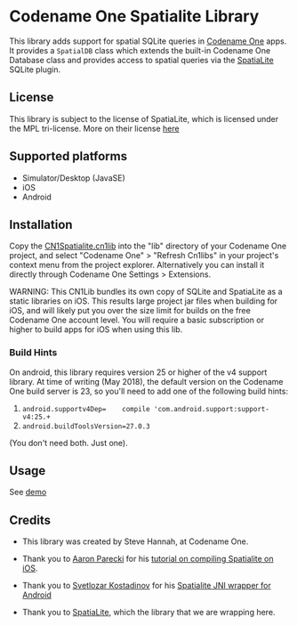 # Codename One Spatialite Library

This library adds support for spatial SQLite queries in [Codename One](https://www.codenameone.com) apps.  It provides
a `SpatialDB` class which extends the built-in Codename One Database class and provides
access to spatial queries via the [SpatiaLite](https://www.gaia-gis.it/fossil/libspatialite/index) SQLite plugin.

## License

This library is subject to the license of SpatiaLite, which is licensed under the MPL tri-license.  More on their license [here](https://www.gaia-gis.it/fossil/libspatialite/index)


## Supported platforms

- Simulator/Desktop (JavaSE)
- iOS
- Android

## Installation

Copy the [CN1Spatialite.cn1lib](bin/CN1Spatialite.cn1lib) into the "lib" directory of your Codename One project, and select "Codename One" > "Refresh Cn1libs" in your project's context menu from the project explorer.  Alternatively you can install it directly through Codename One Settings > Extensions.

WARNING:  This CN1Lib bundles its own copy of SQLite and SpatiaLite as a static libraries on iOS.  This results large project jar files when building for iOS, and will likely put you over the size limit for builds on the free Codename One account level.  You will require a basic subscription or higher to build apps for iOS when using this lib.  

### Build Hints

On android, this library requires version 25 or higher of the v4 support library.  At time
of writing (May 2018), the default version on the Codename One build server is 23, so you'll need to add one of the following build hints:

1. `android.supportv4Dep=    compile 'com.android.support:support-v4:25.+`
2. `android.buildToolsVersion=27.0.3`

(You don't need both.  Just one).

## Usage

See [demo](CN1SpatialiteDemo/src/com/codename1/spatialite/demo/SpatialiteDemo.java)

## Credits

- This library was created by Steve Hannah, at Codename One.

- Thank you to [Aaron Parecki](https://github.com/aaronpk) for his [tutorial on compiling Spatialite on iOS](https://gist.github.com/aaronpk/0252426d5161bc9650d8).

- Thank you to [Svetlozar Kostadinov](https://github.com/sevar83) for his [Spatialite JNI wrapper for Android](https://github.com/sevar83/android-spatialite)

- Thank you to [SpatiaLite](https://www.gaia-gis.it/fossil/libspatialite/index), which the library that we are wrapping here.

